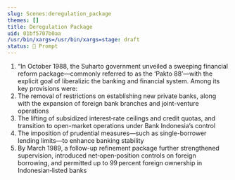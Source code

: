 ```yaml
---
slug: Scenes:deregulation_package
themes: []
title: Deregulation Package
uid: 01bf5707b0aa
/usr/bin/xargs=/usr/bin/xargs=stage: draft
status: 💬 Prompt
---
```

1. “In October 1988, the Suharto government unveiled a sweeping financial reform package—commonly referred to as the ‘Pakto 88’—with the explicit goal of liberalizic the banking and financial system. Among its key provisions were:
2. The removal of restrictions on establishing new private banks, along with the expansion of foreign bank branches and joint-venture operations
3. The lifting of subsidized interest‑rate ceilings and credit quotas, and transition to open-market operations under Bank Indonesia’s control
4. The imposition of prudential measures—such as single-borrower lending limits—to enhance banking stability
5. By March 1989, a follow-up refinement package further strengthened supervision, introduced net‑open‑position controls on foreign borrowing, and permitted up to 99 percent foreign ownership in Indonesian‑listed banks
